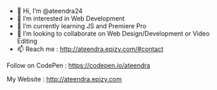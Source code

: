 - 👋 Hi, I’m @ateendra24
- 👀 I’m interested in Web Development
- 🌱 I’m currently learning JS and Premiere Pro
- 💞️ I’m looking to collaborate on Web Design/Development or Video Editing
- 📫 Reach me : http://ateendra.epizy.com/#contact

Follow on CodePen : https://codepen.io/ateendra

My Website : http://ateendra.epizy.com

